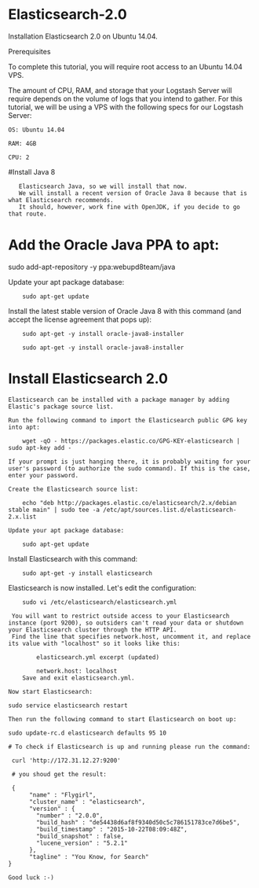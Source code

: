 # Elasticsearch-2.0
 Installation Elasticsearch 2.0 on Ubuntu 14.04.
 
 Prerequisites
 
 To complete this tutorial, you will require root access to an Ubuntu 14.04 VPS.
 
 The amount of CPU, RAM, and storage that your Logstash Server will require depends on the volume of logs that you intend to gather. 
 For this tutorial, we will be using a VPS with the following specs for our Logstash Server:

	OS: Ubuntu 14.04
	
	RAM: 4GB
	
	CPU: 2

   #Install Java 8
   
	   Elasticsearch Java, so we will install that now. 
	   We will install a recent version of Oracle Java 8 because that is what Elasticsearch recommends. 
	   It should, however, work fine with OpenJDK, if you decide to go that route.
   
   # Add the Oracle Java PPA to apt:
   
   sudo add-apt-repository -y ppa:webupd8team/java
   
   Update your apt package database:
   
		sudo apt-get update
   
   Install the latest stable version of Oracle Java 8 with this command (and accept the license agreement that pops up):
   
		sudo apt-get -y install oracle-java8-installer
   
		sudo apt-get -y install oracle-java8-installer
   
  # Install Elasticsearch 2.0
   
	Elasticsearch can be installed with a package manager by adding Elastic's package source list.
   
	Run the following command to import the Elasticsearch public GPG key into apt:
   
		wget -qO - https://packages.elastic.co/GPG-KEY-elasticsearch | sudo apt-key add -
   
	If your prompt is just hanging there, it is probably waiting for your user's password (to authorize the sudo command). If this is the case, enter your password.
   
	Create the Elasticsearch source list:
   
		echo "deb http://packages.elastic.co/elasticsearch/2.x/debian stable main" | sudo tee -a /etc/apt/sources.list.d/elasticsearch-2.x.list
   
	Update your apt package database:
   
		sudo apt-get update
   
   Install Elasticsearch with this command:
   
		sudo apt-get -y install elasticsearch
   
   Elasticsearch is now installed. Let's edit the configuration:
   
		sudo vi /etc/elasticsearch/elasticsearch.yml
   
     You will want to restrict outside access to your Elasticsearch instance (port 9200), so outsiders can't read your data or shutdown your Elasticsearch cluster through the HTTP API. 
	 Find the line that specifies network.host, uncomment it, and replace its value with "localhost" so it looks like this:
	 
			elasticsearch.yml excerpt (updated)
			
			network.host: localhost
		Save and exit elasticsearch.yml.
		
	Now start Elasticsearch:
	
	sudo service elasticsearch restart
	
	Then run the following command to start Elasticsearch on boot up:
	
	sudo update-rc.d elasticsearch defaults 95 10
	
	# To check if Elasticsearch is up and running please run the command:
	
	 curl 'http://172.31.12.27:9200'
	 
	 # you shoud get the result:
	 
	 {
		  "name" : "Flygirl",
		  "cluster_name" : "elasticsearch",
		  "version" : {
			"number" : "2.0.0",
			"build_hash" : "de54438d6af8f9340d50c5c786151783ce7d6be5",
			"build_timestamp" : "2015-10-22T08:09:48Z",
			"build_snapshot" : false,
			"lucene_version" : "5.2.1"
		  },
		  "tagline" : "You Know, for Search"
	}
	
	Good luck :-)
	
	

	 
	 